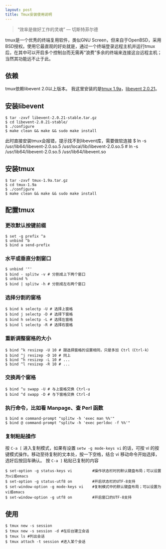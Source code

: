 ```yaml
---
layout: post
title: Tmux安装使用说明
---
```


>“效率是做好工作的灵魂”
>― 切斯特菲尔德

tmux是一个优秀的终端复用软件，类似GNU Screen，但来自于OpenBSD，采用BSD授权。使用它最直观的好处就是，通过一个终端登录远程主机并运行tmux后，在其中可以开启多个控制台而无需再“浪费”多余的终端来连接这台远程主机；当然其功能远不止于此。

## 依赖

tmux依赖libevent 2.0以上版本。
我这里安装的是[tmux 1.9a](http://downloads.sourceforge.net/tmux/tmux-1.9a.tar.gz)，[libevent 2.0.21](https://github.com/downloads/libevent/libevent/libevent-2.0.21-stable.tar.gz)。

## 安装libevent

    $ tar -zxvf libevent-2.0.21-stable.tar.gz 
    $ cd libevent-2.0.21-stable/
    $ ./configure
    $ make clean && make && sudo make install

此时直接安装tmux会报错，提示找不到libevent库，需要做软连接
    $ ln -s /usr/lib64/libevent-2.0.so.5 /usr/local/lib/libevent-2.0.so.5
    # ln -s /usr/lib64/libevent-2.0.so.5 /usr/lib64/libevent.so

## 安装tmux

    $ tar -zxvf tmux-1.9a.tar.gz
    $ cd tmux-1.9a
    $ ./configure
    $ make clean && make && sudo make install

## 配置tmux

### 更改默认按键前缀
    $ set -g prefix ^a
    $ unbind ^b
    $ bind a send-prefix

### 水平或垂直分割窗口
    $ unbind '"'
    $ bind - splitw -v # 分割成上下两个窗口
    $ unbind %
    $ bind | splitw -h # 分割成左右两个窗口

### 选择分割的窗格
    $ bind k selectp -U # 选择上窗格
    $ bind j selectp -D # 选择下窗格
    $ bind h selectp -L # 选择左窗格
    $ bind l selectp -R # 选择右窗格

### 重新调整窗格的大小
    $ bind ^k resizep -U 10 # 跟选择窗格的设置相同，只是多加 Ctrl（Ctrl-k）
    $ bind ^j resizep -D 10 # 同上
    $ bind ^h resizep -L 10 # ...
    $ bind ^l resizep -R 10 # ...

### 交换两个窗格
    $ bind ^u swapp -U # 与上窗格交换 Ctrl-u
    $ bind ^d swapp -D # 与下窗格交换 Ctrl-d

### 执行命令，比如看 Manpage、查 Perl 函数
    $ bind m command-prompt "splitw -h 'exec man %%'"
    $ bind @ command-prompt "splitw -h 'exec perldoc -f %%'"

### 复制粘贴操作
按 ```C-a [``` 进入复制模式，如果有设置 ```setw -g mode-keys vi``` 的话，可按 vi 的按键模式操作。移动至待复制的文本处，按一下空格，结合 vi 移动命令开始选择，选好后按回车确认。
按 ```C-a ]``` 粘贴已复制的内容

    $ set-option -g status-keys vi         #操作状态栏时的默认键盘布局；可以设置为vi或emacs
    $ set-option -g status-utf8 on         #开启状态栏的UTF-8支持
    $ set-window-option -g mode-keys vi    #复制模式中的默认键盘布局；可以设置为vi或emacs
    $ set-window-option -g utf8 on         #开启窗口的UTF-8支持

## 使用

    $ tmux new -s session
    $ tmux new -s session -d #在后台建立会话
    $ tmux ls #列出会话
    $ tmux attach -t session #进入某个会话
